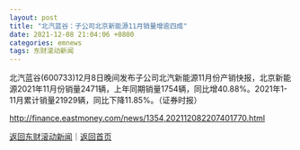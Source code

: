 ```yaml
---
layout: post
title: "北汽蓝谷：子公司北京新能源11月销量增逾四成"
date: 2021-12-08 21:04:06 +0800
categories: emnews
tags: 东财滚动新闻
---
```


北汽蓝谷(600733)12月8日晚间发布子公司北汽新能源11月份产销快报，北京新能源2021年11月份销量2471辆，上年同期销量1754辆，同比增40.88%。2021年1-11月累计销量21929辆，同比下降11.85%。（证券时报）

<http://finance.eastmoney.com/news/1354,202112082207401770.html>

[返回东财滚动新闻](//finews.withounder.com/emnews/)｜[返回首页](//finews.withounder.com/)
